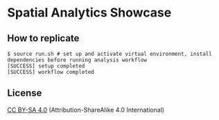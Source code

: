 # Spatial Analytics Showcase

## How to replicate
```console
$ source run.sh # set up and activate virtual environment, install dependencies before running analysis workflow
[SUCCESS] setup completed
[SUCCESS] workflow completed
```

## License

[CC BY-SA 4.0](https://creativecommons.org/licenses/by-sa/4.0/) (Attribution-ShareAlike 4.0 International)
